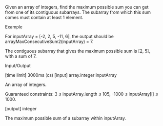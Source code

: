 Given an array of integers, find the maximum possible sum you can get from one of its contiguous subarrays. The subarray from which this sum comes must contain at least 1 element.

Example

For inputArray = [-2, 2, 5, -11, 6], the output should be
arrayMaxConsecutiveSum2(inputArray) = 7.

The contiguous subarray that gives the maximum possible sum is [2, 5], with a sum of 7.

Input/Output

[time limit] 3000ms (cs)
[input] array.integer inputArray

An array of integers.

Guaranteed constraints:
3 ≤ inputArray.length ≤ 105,
-1000 ≤ inputArray[i] ≤ 1000.

[output] integer

The maximum possible sum of a subarray within inputArray.
